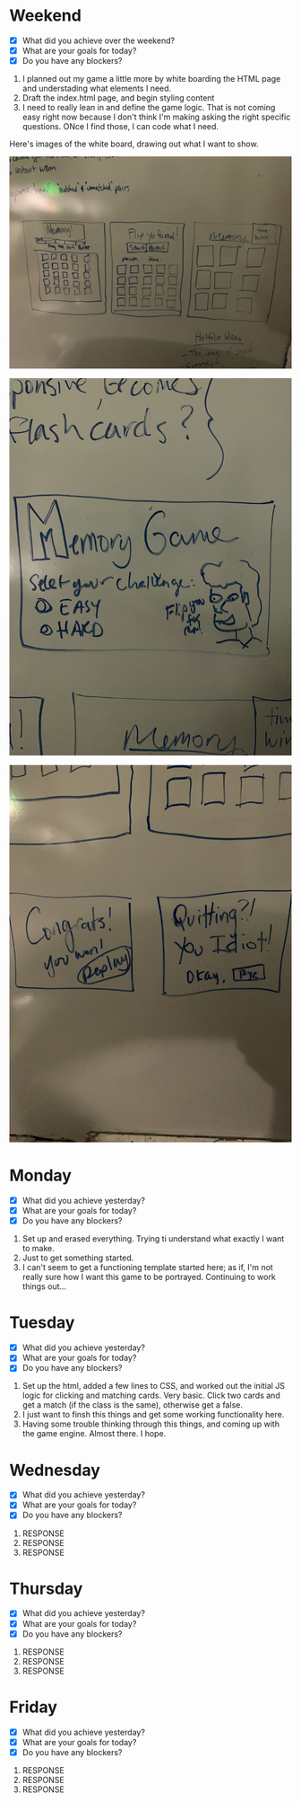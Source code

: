 # Weekend
- [x] What did you achieve over the weekend?
- [x] What are your goals for today?
- [x] Do you have any blockers?
1. I planned out my game a little more by white boarding the HTML page and understading what elements I need.
2. Draft the index.html page, and begin styling content
3. I need to really lean in and define the game logic. That is not coming easy right now because I don't think I'm making asking the right specific questions. ONce I find those, I can code what I need.

Here's images of the white board, drawing out what I want to show.

![Showing mock ups of the main card deck](img/64109452626__02A5523D-555A-48B6-A94A-13886D547722.jpeg)

![Intro element, some inspiration taken from The Usual Suspects, when Fenster (Del Toro) says "He'll flip yoh fo real!" Get it ... cards, memory game, flipping ...okay, bad joke lol](img/64109496644__E52CD1AB-A2C7-47EB-99AF-D54D617ABA33.jpeg)

![Two outcome elements if you win, and if you decide to quit](img/64109524107__83A005C2-7DFB-4CF1-9DC8-9F864B7ADF04.jpeg)

# Monday
- [x] What did you achieve yesterday?
- [x] What are your goals for today?
- [x] Do you have any blockers?
1. Set up and erased everything. Trying ti understand what exactly I want to make.
2. Just to get something started.
3. I can't seem to get a functioning template started here; as if, I'm not really sure how I want this game to be portrayed. Continuing to work things out...

# Tuesday
- [x] What did you achieve yesterday?
- [x] What are your goals for today?
- [x] Do you have any blockers?
1. Set up the html, added a few lines to CSS, and worked out the initial JS logic for clicking and matching cards. Very basic. Click two cards and get a match (if the class is the same), otherwise get a false.
2. I just want to finsh this things and get some working functionality here.
3. Having some trouble thinking through this things, and coming up with the game engine. Almost there. I hope. 

# Wednesday
- [x] What did you achieve yesterday?
- [x] What are your goals for today?
- [x] Do you have any blockers?
1. RESPONSE
2. RESPONSE
3. RESPONSE

# Thursday
- [x] What did you achieve yesterday?
- [x] What are your goals for today?
- [x] Do you have any blockers?
1. RESPONSE
2. RESPONSE
3. RESPONSE

# Friday
- [x] What did you achieve yesterday?
- [x] What are your goals for today?
- [x] Do you have any blockers?
1. RESPONSE
2. RESPONSE
3. RESPONSE

